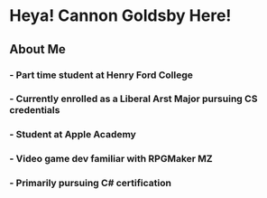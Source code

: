 # Heya! Cannon Goldsby Here!

## About Me
### - Part time student at Henry Ford College
### - Currently enrolled as a Liberal Arst Major pursuing CS credentials
### - Student at Apple Academy
### - Video game dev familiar with RPGMaker MZ
### - Primarily pursuing C# certification





<!--
**DrCuZar/DrCuZar** is a ✨ _special_ ✨ repository because its `README.md` (this file) appears on your GitHub profile.

Here are some ideas to get you started:

- 🔭 I’m currently working on ...
- 🌱 I’m currently learning ...
- 👯 I’m looking to collaborate on ...
- 🤔 I’m looking for help with ...
- 💬 Ask me about ...
- 📫 How to reach me: ...
- 😄 Pronouns: ...
- ⚡ Fun fact: ...
-->
